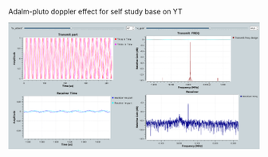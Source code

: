 Adalm-pluto doppler effect for self study base on YT

![pict from G radio](receive.png "Tx and Rx part")
